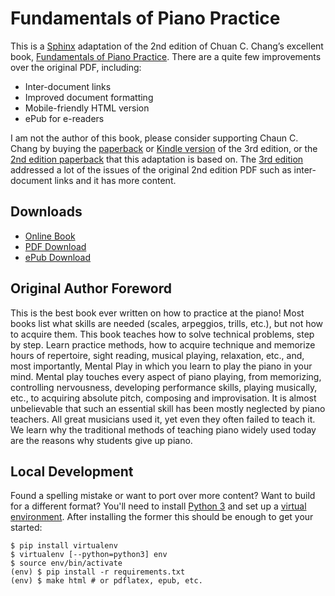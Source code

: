 # Fundamentals of Piano Practice

This is a [Sphinx][Sphinx] adaptation of the 2nd edition of Chuan C. Chang’s
excellent book, [Fundamentals of Piano Practice][3rd]. There are a quite few
improvements over the original PDF, including:

* Inter-document links
* Improved document formatting
* Mobile-friendly HTML version
* ePub for e-readers

I am not the author of this book, please consider supporting Chaun C. Chang by
buying the [paperback][paperback] or [Kindle version][kindle] of the 3rd
edition, or the [2nd edition paperback][paperback2] that this adaptation is
based on. The [3rd edition][3rd] addressed a lot of the issues of the original
2nd edition PDF such as inter-document links and it has more content.

[3rd]: http://pianopractice.org/
[Sphinx]: http://sphinx-doc.org/
[paperback]: http://www.amazon.com/gp/product/1523287225
[kindle]: http://www.amazon.com/gp/product/B01BI1P07W
[paperback2]: http://www.amazon.com/gp/product/1419678590

## Downloads

* [Online Book](http://fundamentals-of-piano-practice.readthedocs.org/en/latest/index.html)
* [PDF Download](https://media.readthedocs.org/pdf/fundamentals-of-piano-practice/latest/fundamentals-of-piano-practice.pdf)
* [ePub Download](https://media.readthedocs.org/epub/fundamentals-of-piano-practice/latest/fundamentals-of-piano-practice.epub)

## Original Author Foreword

This is the best book ever written on how to practice at the piano! Most books
list what skills are needed (scales, arpeggios, trills, etc.), but not how to
acquire them. This book teaches how to solve technical problems, step by step.
Learn practice methods, how to acquire technique and memorize hours of
repertoire, sight reading, musical playing, relaxation, etc., and, most
importantly, Mental Play in which you learn to play the piano in your mind.
Mental play touches every aspect of piano playing, from memorizing, controlling
nervousness, developing performance skills, playing musically, etc., to
acquiring absolute pitch, composing and improvisation. It is almost
unbelievable that such an essential skill has been mostly neglected by piano
teachers. All great musicians used it, yet even they often failed to teach it.
We learn why the traditional methods of teaching piano widely used today are
the reasons why students give up piano.

## Local Development

Found a spelling mistake or want to port over more content? Want to build for a
different format?  You'll need to install [Python 3][py3] and set up a [virtual
environment][venv]. After installing the former this should be enough to get
your started:


```console
$ pip install virtualenv
$ virtualenv [--python=python3] env
$ source env/bin/activate
(env) $ pip install -r requirements.txt
(env) $ make html # or pdflatex, epub, etc.
```

[py3]: https://docs.python-guide.org/starting/installation/
[venv]: https://docs.python-guide.org/dev/virtualenvs/
